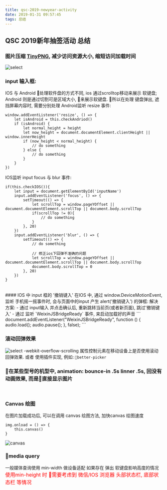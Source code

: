 ```yaml
---
title: qsc-2019-newyear-activity
date: 2019-01-31 09:57:45
tags: 总结
---
```


## QSC 2019新年抽签活动 总结

### 图片压缩 [TinyPNG](https://tinypng.com/),  减少访问资源大小, 缩短访问加载时间
![select](/images/mobile/qsc-2019-newyear-form.png)
<br>
###  input 输入框:
IOS 与 Android 处理软件盘的方式不同, ios 通过scrolltop移动来展示 软键盘; Android 则是通过切割可是区域大小, 来展示软键盘. 所以在处理 键盘弹出, 遮挡屏幕内容时, 需要分别处理
Android监听 resize 事件:
```
window.addEventListener('resize', () => {
    let isAndroid = this.checkAndriod() 
    if (isAndroid) {
        let normal_height = height
        let now_height = document.documentElement.clientHeight || window.innerHeight
        if (now_height < normal_height) {
            // do something
        } else {
            // do something
        }
    }
})
```
IOS监听 input focus 与 blur 事件:
```
if(this.checkIOS()){
    let input = document.getElementById('inputName')
    input.addEventListener('focus', () => {
        setTimeout(() => {
            let scrollTop = window.pageYOffset || document.documentElement.scrollTop || document.body.scrollTop
            if(scrollTop != 0){
                // do something
            }
        }, 20)
    })
    input.addEventListener('blur', () => {
        setTimeout(() => {
            // do something

            // 修正ios下回弹不准确的问题
            let scrollTop = window.pageYOffset || document.documentElement.scrollTop || document.body.scrollTop
            document.body.scrollTop = 0
        }, 20)
    })
}
```
<br>
#### IOS 中 input 框的 '撤销键入'
在IOS 中, 通过 window.DeviceMotionEvent, 监听 手机摇一摇事件时, 会与页面中的input 产生 alert('撤销键入') 的弹框:
解决方案: 
- 通过 input输入 并点击确认后, 重新跳转当前页(或者新页面), 跳过'撤销键入'
- 通过 监听 `WeixinJSBridgeReady` 事件, 来启动加载好的声音
```
document.addEventListener("WeixinJSBridgeReady", function () {
    audio.load();
    audio.pause();
}, false);
```

### 滚动回弹效果

![select](/images/mobile/qsc-2019-newyear-select.png)
-webkit-overflow-scrolling 属性控制元素在移动设备上是否使用滚动回弹效果.
或者 使用插件实现, 例如: `better-picker`
<br>

### 在某些型号的机型中, animation: bounce-in .5s linner .5s, 回没有动画效果, 而是直接显示图片
<br>

### Canvas 绘图
 在图片加载成功后, 可以在调用 canvas 绘图方法, 加快canvas 绘图速度
```
img.onload = () => {
    this.canvas()
}
```
![canvas](/images/mobile/qsc-2019-newyear-canvas.jpeg)
<br>

### media query
一般媒体查询使用 min-width 做设备适配
如果存在 弹出 软键盘影响高度的情况
<font size=3 color=red>使用min-height 时 需要考虑到 微信/IOS 浏览器 头部状态栏, 底部状态栏 等情况</font>